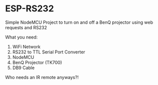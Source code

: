 # ESP-RS232
Simple NodeMCU Project to turn on and off a BenQ projector using web requests and RS232

What you need:
1) WiFi Network
2) RS232 to TTL Serial Port Converter
3) NodeMCU
4) BenQ Projector (TK700)
5) DB9 Cable

Who needs an IR remote anyways?!
